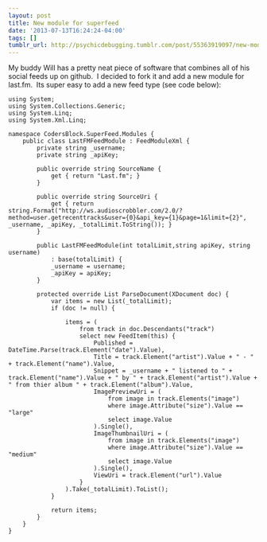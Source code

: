```yaml
---
layout: post
title: New module for superfeed
date: '2013-07-13T16:24:24-04:00'
tags: []
tumblr_url: http://psychicdebugging.tumblr.com/post/55363919097/new-module-for-superfeed
---
```

My buddy Will has a pretty neat piece of software that combines all of his social feeds up on github.  I decided to fork it and add a new module for last.fm.  Its super easy to add a new feed type (see code below):

    using System;
    using System.Collections.Generic;
    using System.Linq;
    using System.Xml.Linq;

    namespace CodersBlock.SuperFeed.Modules {
        public class LastFMFeedModule : FeedModuleXml {
            private string _username;
            private string _apiKey;

            public override string SourceName {
                get { return "Last.fm"; }
            }

            public override string SourceUri {
                get { return string.Format("http://ws.audioscrobbler.com/2.0/?method=user.getrecenttracks&user={0}&api_key={1}&page=1&limit={2}", _username, _apiKey, _totalLimit.ToString()); }
            }

            public LastFMFeedModule(int totalLimit,string apiKey, string username)
                : base(totalLimit) {
                _username = username;
                _apiKey = apiKey;
            }

            protected override List ParseDocument(XDocument doc) {
                var items = new List(_totalLimit);
                if (doc != null) {

                    items = (
                        from track in doc.Descendants("track")
                        select new FeedItem(this) {
                            Published = DateTime.Parse(track.Element("date").Value),
                            Title = track.Element("artist").Value + " - " + track.Element("name").Value,
                            Snippet = _username + " listened to " + track.Element("name").Value + " by " + track.Element("artist").Value + " from thier album " + track.Element("album").Value,
                            ImagePreviewUri = (
                                from image in track.Elements("image")
                                where image.Attribute("size").Value == "large"
                                select image.Value
                            ).Single(),
                            ImageThumbnailUri = (
                                from image in track.Elements("image")
                                where image.Attribute("size").Value == "medium"
                                select image.Value
                            ).Single(),
                            ViewUri = track.Element("url").Value
                        }
                    ).Take(_totalLimit).ToList();
                }

                return items;
            }
        }
    }
